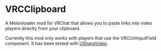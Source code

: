 # VRCClipboard

A Melonloader mod for VRChat that allows you to paste links into video players directly from your clipboard.

Currently this mod only works with players that use the VRCUrlInputField component. It has been tested with [USharpVideo](https://github.com/MerlinVR/USharpVideo).
